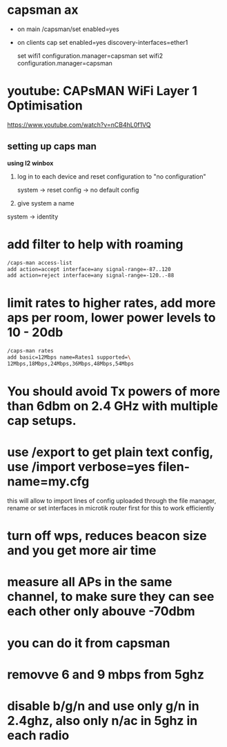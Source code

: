 # capsman ax

- on main
  /capsman/set enabled=yes

- on clients
  cap set enabled=yes discovery-interfaces=ether1

  set wifi1 configuration.manager=capsman
  set wifi2 configuration.manager=capsman

# youtube: CAPsMAN WiFi Layer 1 Optimisation

https://www.youtube.com/watch?v=nCB4hL0f1VQ

## setting up caps man

**using l2 winbox**

1. log in to each device and reset configuration to "no configuration"

   system -> reset config -> no default config

2. give system a name

system -> identity

# add filter to help with roaming

```bash
/caps-man access-list
add action=accept interface=any signal-range=-87..120
add action=reject interface=any signal-range=-120..-88
```

# limit rates to higher rates, add more aps per room, lower power levels to 10 - 20db

```bash
/caps-man rates
add basic=12Mbps name=Rates1 supported=\
12Mbps,18Mbps,24Mbps,36Mbps,48Mbps,54Mbps
```

# You should avoid Tx powers of more than 6dbm on 2.4 GHz with multiple cap setups.

# use /export to get plain text config, use /import verbose=yes filen-name=my.cfg

this will allow to import lines of config uploaded through the file manager, rename or set interfaces
in microtik router first for this to work efficiently

# turn off wps, reduces beacon size and you get more air time

# measure all APs in the same channel, to make sure they can see each other only abouve -70dbm

# you can do it from capsman

# removve 6 and 9 mbps from 5ghz

# disable b/g/n and use only g/n in 2.4ghz, also only n/ac in 5ghz in each radio

